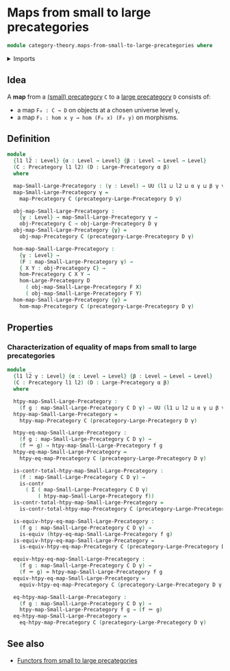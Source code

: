 # Maps from small to large precategories

```agda
module category-theory.maps-from-small-to-large-precategories where
```

<details><summary>Imports</summary>

```agda
open import category-theory.large-precategories
open import category-theory.maps-precategories
open import category-theory.precategories

open import foundation.contractible-types
open import foundation.dependent-pair-types
open import foundation.equivalences
open import foundation.identity-types
open import foundation.universe-levels
```

</details>

## Idea

A **map** from a [(small) precategory](category-theory.precategories.md) `C` to
a [large precategory](category-theory.large-precategories.md) `D` consists of:

- a map `F₀ : C → D` on objects at a chosen universe level `γ`,
- a map `F₁ : hom x y → hom (F₀ x) (F₀ y)` on morphisms.

## Definition

```agda
module _
  {l1 l2 : Level} {α : Level → Level} {β : Level → Level → Level}
  (C : Precategory l1 l2) (D : Large-Precategory α β)
  where

  map-Small-Large-Precategory : (γ : Level) → UU (l1 ⊔ l2 ⊔ α γ ⊔ β γ γ)
  map-Small-Large-Precategory γ =
    map-Precategory C (precategory-Large-Precategory D γ)

  obj-map-Small-Large-Precategory :
    {γ : Level} → map-Small-Large-Precategory γ →
    obj-Precategory C → obj-Large-Precategory D γ
  obj-map-Small-Large-Precategory {γ} =
    obj-map-Precategory C (precategory-Large-Precategory D γ)

  hom-map-Small-Large-Precategory :
    {γ : Level} →
    (F : map-Small-Large-Precategory γ) →
    { X Y : obj-Precategory C} →
    hom-Precategory C X Y →
    hom-Large-Precategory D
      ( obj-map-Small-Large-Precategory F X)
      ( obj-map-Small-Large-Precategory F Y)
  hom-map-Small-Large-Precategory {γ} =
    hom-map-Precategory C (precategory-Large-Precategory D γ)
```

## Properties

### Characterization of equality of maps from small to large precategories

```agda
module _
  {l1 l2 γ : Level} {α : Level → Level} {β : Level → Level → Level}
  (C : Precategory l1 l2) (D : Large-Precategory α β)
  where

  htpy-map-Small-Large-Precategory :
    (f g : map-Small-Large-Precategory C D γ) → UU (l1 ⊔ l2 ⊔ α γ ⊔ β γ γ)
  htpy-map-Small-Large-Precategory =
    htpy-map-Precategory C (precategory-Large-Precategory D γ)

  htpy-eq-map-Small-Large-Precategory :
    (f g : map-Small-Large-Precategory C D γ) →
    (f ＝ g) → htpy-map-Small-Large-Precategory f g
  htpy-eq-map-Small-Large-Precategory =
    htpy-eq-map-Precategory C (precategory-Large-Precategory D γ)

  is-contr-total-htpy-map-Small-Large-Precategory :
    (f : map-Small-Large-Precategory C D γ) →
    is-contr
      ( Σ ( map-Small-Large-Precategory C D γ)
          ( htpy-map-Small-Large-Precategory f))
  is-contr-total-htpy-map-Small-Large-Precategory =
    is-contr-total-htpy-map-Precategory C (precategory-Large-Precategory D γ)

  is-equiv-htpy-eq-map-Small-Large-Precategory :
    (f g : map-Small-Large-Precategory C D γ) →
    is-equiv (htpy-eq-map-Small-Large-Precategory f g)
  is-equiv-htpy-eq-map-Small-Large-Precategory =
    is-equiv-htpy-eq-map-Precategory C (precategory-Large-Precategory D γ)

  equiv-htpy-eq-map-Small-Large-Precategory :
    (f g : map-Small-Large-Precategory C D γ) →
    (f ＝ g) ≃ htpy-map-Small-Large-Precategory f g
  equiv-htpy-eq-map-Small-Large-Precategory =
    equiv-htpy-eq-map-Precategory C (precategory-Large-Precategory D γ)

  eq-htpy-map-Small-Large-Precategory :
    (f g : map-Small-Large-Precategory C D γ) →
    htpy-map-Small-Large-Precategory f g → (f ＝ g)
  eq-htpy-map-Small-Large-Precategory =
    eq-htpy-map-Precategory C (precategory-Large-Precategory D γ)
```

## See also

- [Functors from small to large precategories](category-theory.functors-from-small-to-large-precategories.md)

